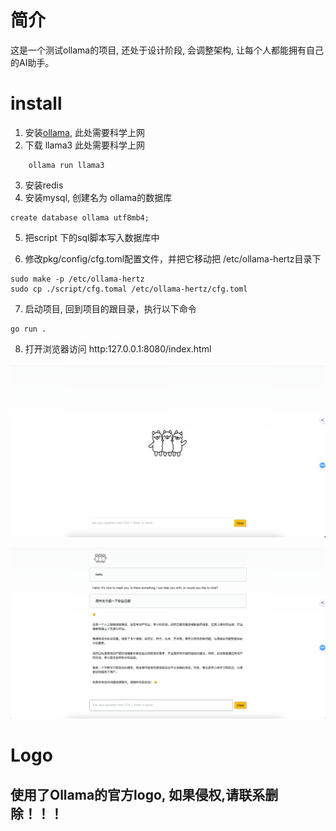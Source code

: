 # 简介
这是一个测试ollama的项目, 还处于设计阶段, 会调整架构, 让每个人都能拥有自己的AI助手。
# install
1. 安装[ollama](https://github.com/ollama/ollama), 此处需要科学上网
2. 下载 llama3 此处需要科学上网
```shell
    ollama run llama3
```
3. 安装redis
4. 安装mysql, 创建名为 ollama的数据库 
```shell
create database ollama utf8mb4;
```
5. 把script 下的sql脚本写入数据库中

6. 修改pkg/config/cfg.toml配置文件，并把它移动把 /etc/ollama-hertz目录下
```shell
sudo make -p /etc/ollama-hertz
sudo cp ./script/cfg.tomal /etc/ollama-hertz/cfg.toml
```
7. 启动项目, 回到项目的跟目录，执行以下命令
```shell
go run .
```
8. 打开浏览器访问 http:127.0.0.1:8080/index.html

![img.png](docs/image/img.png)

![img.png](docs/image/img2.png)


# Logo
## 使用了Ollama的官方logo, 如果侵权,请联系删除！！！
